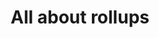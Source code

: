---
posted: true
guid: "ABA3A94B-125A-40CC-A5C4-4BC3276C69AB"
title: "All about rollups"
subtitle: ""
description: "Explore the limits of Ethereum and learn about optimistic and zero-knowledge proof rollups. Discover the major limitation of ZKP and its impact on NFTs."
pubDate: "Tue, 26 Jul 2022 18:00:00 -0500"
itunes-explicit: "no"
itunes-episode: 34
itunes-episodeType: full

# More info
youtube-full: https://youtu.be/CJxTg3nzm2w
discussion: https://twitter.com/fulldecent/status/1552130694725439490

# Timeline
timeline:
  - seconds: 0
    title: Intro
  - seconds: 47
    title: Limits of Ethereum (Mainnet)
  - seconds: 73
    title: Is Ethereum itsef a rollup?
  - seconds: 135
    title: Optimistic rollups
  - seconds: 393
    title: Zero-knowledge proof rollups
  - seconds: 734
    title: ZKP on Ethereum
  - seconds: 758
    title: The major limitation of ZKP
  - seconds: 871
    title: ZKP toxic waste
  - seconds: 1486
    title: ZKP to move NFTs
  - seconds: 1790
    title: QR codes and NFTs really change the world


# File information
enclosure-url: "https://media.phor.net/csh/2022-07-26-episode-34.m4a"
enclosure-length: 43336059
enclosure-type: "audio/x-m4a"
itunes-duration: 1974

# CSH information
badges: []
---